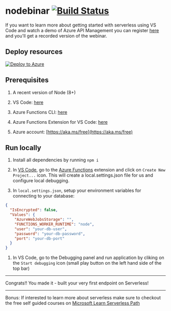 # nodebinar  [![Build Status](https://dev.azure.com/sicotin/sicotin/_apis/build/status/simonaco.nodebinar?WT.mc_id=nodebinar-github-sicotin)](https://dev.azure.com/sicotin/sicotin/_build/latest?definitionId=10&WT.mc_id=nodebinar-github-sicotin) 

If you want to learn more about getting started with serverless using VS Code and watch a demo of Azure API Management you can register [here](https://info.microsoft.com/demand-build-serverless-api-with-nodejs.html?WT.mc_id=nodebinar-github-sicotin) and you'll get a recorded version of the webinar.  

## Deploy resources

[![Deploy to Azure](https://azuredeploy.net/deploybutton.png)](https://portal.azure.com/?WT.mc_id=nodebinar-github-sicotin#create/Microsoft.Template/uri/https%3A%2F%2Fraw.githubusercontent.com%2Fsimonaco%2Fnodebinar%2Fmaster%2Fazuredeploy.json)

## Prerequisites

1. A recent version of Node (8+)

1. VS Code: [here](https://code.visualstudio.com/download/?WT.mc_id=webinar-github-sicotin)  

1. Azure Functions CLI: [here](https://docs.microsoft.com/en-us/azure/azure-functions/functions-run-local?WT.mc_id=webinar-github-sicotin)  

1. Azure Functions Extension for VS Code: [here](https://marketplace.visualstudio.com/items/?WT.mc_id=webinar-github-sicotin&itemName=ms-azuretools.vscode-azurefunctions)  

1. Azure account: [https://aka.ms/free](https://aka.ms/free)

## Run locally

1. Install all dependencies by running `npm i`

1. In [VS Code](https://code.visualstudio.com/download/?WT.mc_id=webinar-github-sicotin), go to the [Azure Functions](https://marketplace.visualstudio.com/items/?WT.mc_id=webinar-github-sicotin&itemName=ms-azuretools.vscode-azurefunctions) extension and click on `Create New Project...` icon. This will create a local.settings.json file for us and configure local debugging.  

1. In `local.settings.json`, setup your environment variables for connecting to your database: 

```json
{
  "IsEncrypted": false,
  "Values": {
    "AzureWebJobsStorage": "",
    "FUNCTIONS_WORKER_RUNTIME": "node",
    "user": "your-db-user",
    "password": "your-db-password",
    "port": "your-db-port"
  }
}
```

1. In VS Code, go to the Debugging panel and run application by cliking on the `Start debugging` icon (small play button on the left hand side of the top bar)

---

<span class="emoji-outer emoji-sizer"><span class="emoji-inner" style="background: url(chrome-extension://immhpnclomdloikkpcefncmfgjbkojmh/emoji-data/sheet_apple_32.png);background-position:16.039952996474735% 71.97414806110459%;background-size:5418.75% 5418.75%" data-codepoints="1f389"></span></span> Congrats!! You made it - built your very first endpoint on Serverless! <span class="emoji-outer emoji-sizer"><span class="emoji-inner" style="background: url(chrome-extension://immhpnclomdloikkpcefncmfgjbkojmh/emoji-data/sheet_apple_32.png);background-position:16.039952996474735% 71.97414806110459%;background-size:5418.75% 5418.75%" data-codepoints="1f389"></span></span>

---
Bonus: If interested to learn more about serverless make sure to checkout the free self guided courses on [Microsoft Learn Serverless Path](https://docs.microsoft.com/learn/browse/?roles=developer&products=azure-functions&WT.mc_id=webinar-github-sicotin)
